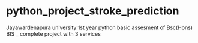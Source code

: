 # python_project_stroke_prediction
Jayawardenapura university 1st year python basic assesment of  Bsc(Hons) BIS _ complete project with 3 services
